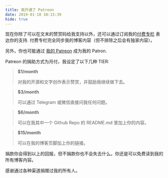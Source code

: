 ```yaml
---
title: 我开通了 Patreon
date: 2019-01-10 10:15:39
hide: true
---
```


现在你除了可以在文末的赞赏码给我支持以外，还可以通过订阅我的[付费专栏](https://xiaozhuanlan.com/djyde) 表达你的支持. 付费专栏完全同步我的博客内容（但不排除之后会有独家内容）。

另外，你也可能通过 [我的 Patreon](https://patreon.com/djyde) 成为我的 Patron. 

Patreon 的捐助方式为月付，我设定了以下几种 TIER:

> **$1/month**
>
> 对我的开源和文字创作表示赞赏，并鼓励我继续做下去。

> **$3/month**
>
> 可以通过 Telegram 或微信直接问我任何问题。

> **$6/month**
>
> 可以在我其中一个 Github Repo 的 README.md 里加上你的内容。

> **$15/month**
>
> 可以在我的博客页脚加上你的链接。

捐款你会得到以上的回报，但不捐款你也不会失去什么。你还是可以免费读到我的所有博客内容。

感谢通过各种渠道捐赠过我的所有人。